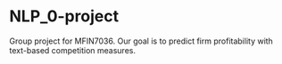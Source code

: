 # NLP_0-project
Group project for MFIN7036. Our goal is to predict firm profitability with text-based competition measures.
